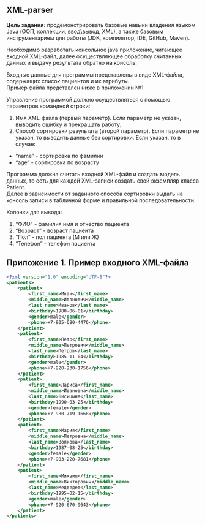 ## XML-parser
**Цель задания:** продемонстрировать базовые навыки владения языком Java (ООП, коллекции, ввод\вывод, XML), а также базовым инструментарием для работы (JDK, компилятор, IDE, GitHub, Maven).

Необходимо разработать консольное java приложение, читающее входной XML-файл, далее осуществляющее обработку считанных данных и выдачу результата обратно на консоль.

Входные данные для программы представлены в виде XML-файла, содержащих список пациентов и их атрибуты.  
Пример файла представлен ниже в приложении №1.

Управление программой должно осуществляться с помощью параметров командной строки:  

1. Имя XML-файла (первый параметр). Если параметр не указан, выводить
 ошибку и прекращать работу;  
2. Способ сортировки результата (второй параметр). Если параметр не указан, то выводить данные без сортировки. Если указан, то в случае:
- “name” - сортировка по фамилии  
- “age” - сортировка по возрасту  

Программа должна считать входной XML-файл и создать модель данных, то есть для каждой XML-записи создать свой экземпляр класса Patient.  
Далее в зависимости от заданного способа сортировки выдать на консоль записи в табличной форме и правильной последовательности.

Колонки для вывода:  
1. “ФИО” - фамилия имя и отчество пациента
2. “Возраст” - возраст пациента
3. “Пол” - пол пациента (М или Ж)
4. “Телефон” - телефон пациента

## Приложение 1. Пример входного XML-файла
```xml
<?xml version="1.0" encoding="UTF-8"?>
<patients>
    <patient>
        <first_name>Иван</first_name>
        <middle_name>Иванович</middle_name>
        <last_name>Иванов</last_name>
        <birthday>1980-06-01</birthday>
        <gender>male</gender>
        <phone>+7-905-680-4476</phone>
    </patient>
    <patient>
        <first_name>Петр</first_name>
        <middle_name>Петрович</middle_name>
        <last_name>Петров</last_name>
        <birthday>1985-11-04</birthday>
        <gender>male</gender>
        <phone>+7-920-230-1756</phone>
    </patient>
    <patient>
        <first_name>Лариса</first_name>
        <middle_name>Ивановна</middle_name>
        <last_name>Лисицына</last_name>
        <birthday>1990-03-25</birthday>
        <gender>female</gender>
        <phone>+7-980-719-1668</phone>
    </patient>
    <patient>
        <first_name>Мария</first_name>
        <middle_name>Петровна</middle_name>
        <last_name>Волкова</last_name>
        <birthday>1987-08-25</birthday>
        <gender>female</gender>
        <phone>+7-903-220-7681</phone>
    </patient>
    <patient>
        <first_name>Михаил</first_name>
        <middle_name>Викторович</middle_name>
        <last_name>Медведев</last_name>
        <birthday>1995-02-15</birthday>
        <gender>male</gender>
        <phone>+7-920-670-9643</phone>
    </patient>
</patients>
```
